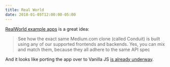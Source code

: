 ```yaml
---
title: Real World
date: 2018-01-05T12:00:00-05:00
---
```


[RealWorld example apps](https://github.com/gothinkster/realworld) is
a great idea:

>  See how the exact same Medium.com clone (called Conduit) is built using any
>  of our supported frontends and backends. Yes, you can mix and match them,
>  because they all adhere to the same API spec

And it looks like porting the app over to Vanilla JS
[is already underway](https://github.com/gothinkster/realworld/issues/111).

